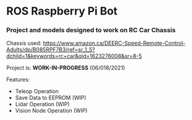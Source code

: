 # ROS Raspberry Pi Bot

### Project and models designed to work on RC Car Chassis

Chassis used: https://www.amazon.ca/DEERC-Speed-Remote-Control-Adults/dp/B085RPF7B3/ref=sr_1_5?dchild=1&keywords=rc+car&qid=1623276008&sr=8-5



Project is:  **WORK-IN-PROGRESS**  (06/018/2021)

Features:

- Teleop Operation
- Save Data to EEPROM (WIP)
- Lidar Operation (WIP)
- Vision Node Operation (WIP)